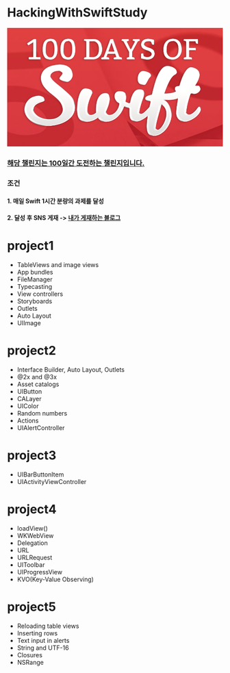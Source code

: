 # HackingWithSwiftStudy
 ![Github logo](/Logo.png) 
### [해당 챌린지는 100일간 도전하는 챌린지입니다.](https://www.hackingwithswift.com/100) 
### 조건
#### 1. 매일 Swift 1시간 분량의 과제를 달성
#### 2. 달성 후 SNS 게재 -> [내가 게재하는 블로그](https://lazyowl.tistory.com/category/iOS/100Days%20of%20Swift)

# project1
- TableViews and image views
- App bundles
- FileManager
- Typecasting
- View controllers
- Storyboards
- Outlets
- Auto Layout
- UIImage
# project2
- Interface Builder, Auto Layout, Outlets
- @2x and @3x
- Asset catalogs
- UIButton
- CALayer
- UIColor
- Random numbers
- Actions
- UIAlertController
# project3
- UIBarButtonItem
- UIActivityViewController
# project4
- loadView()
- WKWebView
- Delegation
- URL
- URLRequest
- UIToolbar
- UIProgressView
- KVO(Key-Value Observing)

# project5
- Reloading table views
- Inserting rows
- Text input in alerts
- String and UTF-16
- Closures
- NSRange
